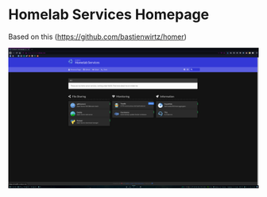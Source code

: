 # Homelab Services Homepage


Based on this (https://github.com/bastienwirtz/homer)

![](screenshot.png)
